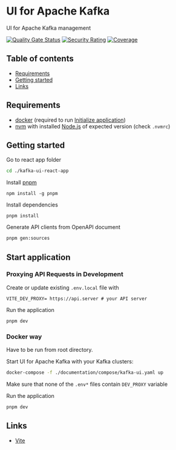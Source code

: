 # UI for Apache Kafka
UI for Apache Kafka management

[![Quality Gate Status](https://sonarcloud.io/api/project_badges/measure?project=com.provectus%3Akafka-ui_frontend&metric=alert_status)](https://sonarcloud.io/summary/new_code?id=com.provectus%3Akafka-ui_frontend)
[![Security Rating](https://sonarcloud.io/api/project_badges/measure?project=com.provectus%3Akafka-ui_frontend&metric=security_rating)](https://sonarcloud.io/summary/new_code?id=com.provectus%3Akafka-ui_frontend)
[![Coverage](https://sonarcloud.io/api/project_badges/measure?project=com.provectus%3Akafka-ui_frontend&metric=coverage)](https://sonarcloud.io/summary/new_code?id=com.provectus%3Akafka-ui_frontend)

## Table of contents
- [Requirements](#requirements)
- [Getting started](#getting-started)
- [Links](#links)

## Requirements
- [docker](https://www.docker.com/get-started) (required to run [Initialize application](#initialize-application))
- [nvm](https://github.com/nvm-sh/nvm) with installed [Node.js](https://nodejs.org/en/) of expected version (check `.nvmrc`)

## Getting started

Go to react app folder
```sh
cd ./kafka-ui-react-app
```

Install [pnpm](https://pnpm.io/installation)
```
npm install -g pnpm
```

Install dependencies
```
pnpm install
```

Generate API clients from OpenAPI document
```sh
pnpm gen:sources
```

## Start application
### Proxying API Requests in Development

Create or update existing `.env.local` file with
```
VITE_DEV_PROXY= https://api.server # your API server
```

Run the application
```sh
pnpm dev
```

### Docker way

Have to be run from root directory.

Start UI for Apache Kafka with your Kafka clusters:
```sh
docker-compose -f ./documentation/compose/kafka-ui.yaml up
```

Make sure that none of the `.env*` files contain `DEV_PROXY` variable

Run the application
```sh
pnpm dev
```
## Links

* [Vite](https://github.com/vitejs/vite)
